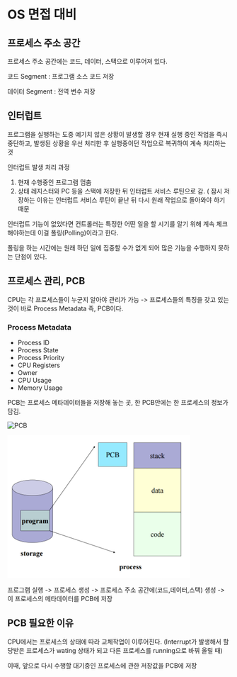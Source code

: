 # OS 면접 대비 


## 프로세스 주소 공간 

프로세스 주소 공간에는 코드, 데이터, 스택으로 이루어져 있다. 

코드 Segment : 프로그램 소스 코드 저장 

데이터 Segment : 전역 변수 저장 

## 인터럽트 

프로그램을 실행하는 도중 예기치 않은 상황이 발생할 경우 현재 실행 중인 작업을 즉시 중단하고, 
발생된 상황을 우선 처리한 후 실행중이던 작업으로 복귀하여 계속 처리하는 것

인터럽트 발생 처리 과정 
1. 현재 수행중인 프로그램 멈춤 
2. 상태 레지스터와 PC 등을 스택에 저장한 뒤 인터럽트 서비스 루틴으로 감. ( 잠시 저장하는 이유는 
인터럽트 서비스 루틴이 끝난 뒤 다시 원래 작업으로 돌아와야 하기 때문

인터럽트 기능이 없었다면 컨트롤러는 특정한 어떤 일을 할 시기를 알기 위해 계속 체크해야하는데 
이걸 폴링(Polling)이라고 한다. 

폴링을 하는 시간에는 원래 하던 일에 집중할 수가 없게 되어 많은 기능을 수행하지 못하는 단점이 있다. 

## 프로세스 관리, PCB 

CPU는 각 프로세스들이 누군지 알아야 관리가 가능 -> 프로세스들의 특징을 갖고 있는 것이 
바로 Process Metadata 즉, PCB이다. 

### Process Metadata 
* Process ID
* Process State
* Process Priority
* CPU Registers
* Owner
* CPU Usage
* Memory Usage


PCB는 프로세스 메타데이터들을 저장해 놓는 곳, 한 PCB안에는 한 프로세스의 정보가 담김. 

![PCB](https://user-images.githubusercontent.com/37646197/118981522-6171d000-b9b5-11eb-8e77-56e0f3122d87.png)

![PCB](./OS/img/PCB.png)

프로그램 실행 -> 프로세스 생성 -> 프로세스 주소 공간에(코드,데이터,스택) 생성 -> 
이 프로세스의 메타데이터를 PCB에 저장 

## PCB 필요한 이유
CPU에서는 프로세스의 상태에 따라 교체작업이 이루어진다. (Interrupt가 발생해서 할당받은 프로세스가 
wating 상태가 되고 다른 프로세스를 running으로 바꿔 올릴 때) 

이때, 앞으로 다시 수행할 대기중인 프로세스에 관한 저장값을 PCB에 저장 


